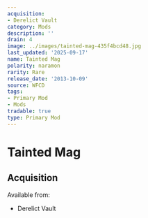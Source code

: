 ```yaml
---
acquisition:
- Derelict Vault
category: Mods
description: ''
drain: 4
image: ../images/tainted-mag-435f4bcd48.jpg
last_updated: '2025-09-17'
name: Tainted Mag
polarity: naramon
rarity: Rare
release_date: '2013-10-09'
source: WFCD
tags:
- Primary Mod
- Mods
tradable: true
type: Primary Mod
---
```


# Tainted Mag

## Acquisition

Available from:
- Derelict Vault


